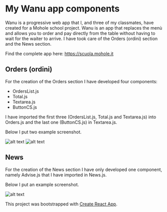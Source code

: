 # My Wanu app components
Wanu is a progressive web app that I, and three of my classmates, have created for a Mohole school project.
Wanu is an app that replaces the menù and allows you to order and pay directly from the table without having to wait for the waiter to arrive.
 I have took care of the Orders (ordini) section and the News section.

Find the complete app here: https://scuola.mohole.it
## Orders (ordini)

For the creation of the Orders section I have developed four components:
* OrdersList.js
* Total.js
* Textarea.js
* ButtonCS.js

I have imported the first three (OrdersList.js, Total.js and Textarea.js) into Orders.js and the last one (ButtonCS.js) in Textarea.js.

Below I put two example screenshot.

![alt text](https://github.com/DavidPareti/Orders_Wanu-app/blob/master/src/img/Orders1.png "Orders")
![alt text](https://github.com/DavidPareti/Orders_Wanu-app/blob/master/src/img/Orders2.png "Orders")
## News

For the creation of the News section I have only developed one component, namely Advise.js that I have imported in News.js.

Below I put an example screenshot.

![alt text](https://github.com/DavidPareti/Orders_Wanu-app/blob/master/src/img/News.png "News")

This project was bootstrapped with [Create React App](https://github.com/facebook/create-react-app).
